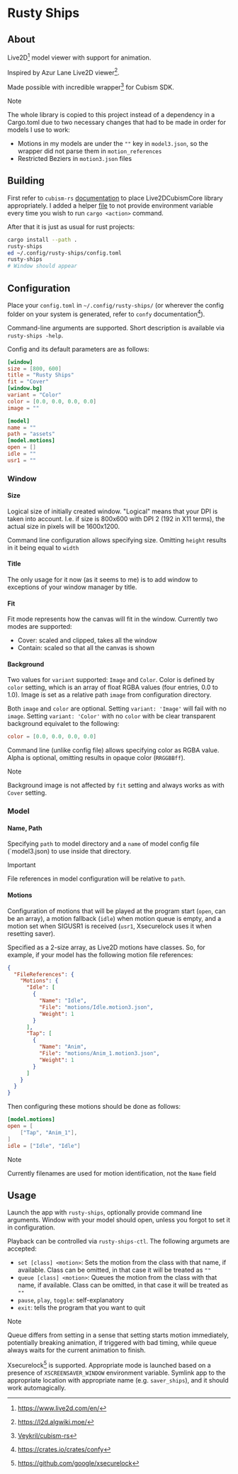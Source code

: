 # Rusty Ships

## About

Live2D[^live2d] model viewer with support for animation.

Inspired by Azur Lane Live2D viewer[^alviewer].

Made possible with incredible wrapper[^cubism-rs] for Cubism SDK.

> [!NOTE]
> The whole library is copied to this project instead of a dependency in a
> Cargo.toml due to two necessary changes that had to be made in order for
> models I use to work:
> * Motions in my models are under the `""` key in `model3.json`, so the
>   wrapper did not parse them in `motion_references`
> * Restricted Beziers in `motion3.json` files

## Building

First refer to `cubism-rs` [documentation](res/cubism-rs/README.md) to place
Live2DCubismCore library appropriately. I added a helper [file](.cargo/config)
to not provide environment variable every time you wish to run `cargo
<action>` command.

After that it is just as usual for rust projects:

```bash
cargo install --path .
rusty-ships
ed ~/.config/rusty-ships/config.toml
rusty-ships
# Window should appear
```

## Configuration

Place your `config.toml` in `~/.config/rusty-ships/` (or wherever the config
folder on your system is generated, refer to `confy` documentation[^confy]). 

Command-line arguments are supported. Short description is available via
`rusty-ships -help`.

Config and its default parameters are as follows:

```toml
[window]
size = [800, 600]
title = "Rusty Ships"
fit = "Cover"
[window.bg]
variant = "Color"
color = [0.0, 0.0, 0.0, 0.0]
image = ""

[model]
name = ""
path = "assets"
[model.motions]
open = []
idle = ""
usr1 = ""
```

### Window

#### Size

Logical size of initially created window. "Logical" means that your DPI is
taken into account. I.e. if size is 800x600 with DPI 2 (192 in X11 terms), the
actual size in pixels will be 1600x1200.

Command line configuration allows specifying size. Omitting `height` results
in it being equal to `width`

#### Title

The only usage for it now (as it seems to me) is to add window to exceptions
of your window manager by title.

#### Fit

Fit mode represents how the canvas will fit in the window. Currently two modes
are supported:
* Cover: scaled and clipped, takes all the window
* Contain: scaled so that all the canvas is shown

#### Background

Two values for `variant` supported: `Image` and `Color`. Color is defined by
`color` setting, which is an array of float RGBA values (four entries, 0.0 to
1.0). Image is set as a relative path `image` from configuration directory.

Both `image` and `color` are optional. Setting `variant: 'Image'` will fail
with no `image`. Setting `variant: 'Color'` with no `color` with be clear
transparent background equivalet to the following:

```toml
color = [0.0, 0.0, 0.0, 0.0]
```

Command line (unlike config file) allows specifying color as RGBA value. Alpha
is optional, omitting results in opaque color (`RRGGBBff`).

> [!NOTE]
> Background image is not affected by `fit` setting and always works as with
> `Cover` setting.

### Model

#### Name, Path

Specifying `path` to model directory and a `name` of model config file
(`model3.json) to use inside that directory.

> [!IMPORTANT]
> File references in model configuration will be relative to `path`.

#### Motions

Configuration of motions that will be played at the program start (`open`, can
be an array), a motion fallback (`idle`) when motion queue is empty, and a
motion set when SIGUSR1 is received (`usr1`, Xsecurelock uses it when
resetting saver).

Specified as a 2-size array, as Live2D motions have classes. So, for example,
if your model has the following motion file references:

```json
{
  "FileReferences": {
    "Motions": {
      "Idle": [
        {
          "Name": "Idle",
          "File": "motions/Idle.motion3.json",
          "Weight": 1
        }
      ],
      "Tap": [
        {
          "Name": "Anim",
          "File": "motions/Anim_1.motion3.json",
          "Weight": 1
        }
      ]
    }
  }
}
```

Then configuring these motions should be done as follows:

```toml
[model.motions]
open = [
    ["Tap", "Anim_1"],
]
idle = ["Idle", "Idle"]
```

> [!NOTE]
> Currently filenames are used for motion identification, not the `Name` field

## Usage

Launch the app with `rusty-ships`, optionally provide command line arguments.
Window with your model should open, unless you forgot to set it in
configuration.

Playback can be controlled via `rusty-ships-ctl`. The following argumets are
accepted:

* `set [class] <motion>`: Sets the motion from the class with that name, if
  available. Class can be omitted, in that case it will be treated as `""`
* `queue [class] <motion>`: Queues the motion from the class with that name,
  if available. Class can be omitted, in that case it will be treated as `""`
* `pause`, `play`, `toggle`: self-explanatory
* `exit`: tells the program that you want to quit

> [!NOTE]
> Queue differs from setting in a sense that setting starts motion
> immediately, potentially breaking animation, if triggered with bad timing,
> while queue always waits for the current animation to finish.

Xsecurelock[^xsl] is supported. Appropriate mode is launched based on a
presence of `XSCREENSAVER_WINDOW` environment variable. Symlink app to the
appropriate location with appropriate name (e.g. `saver_ships`), and it should
work automagically.

[^live2d]: <https://www.live2d.com/en/>
[^alviewer]: <https://l2d.algwiki.moe/>
[^cubism-rs]: [Veykril/cubism-rs](https://github.com/Veykril/cubism-rs)
[^confy]: <https://crates.io/crates/confy>
[^xsl]: <https://github.com/google/xsecurelock>


